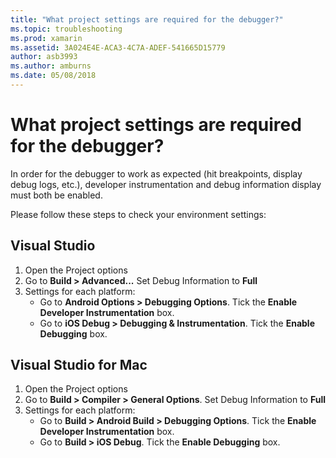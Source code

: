 ```yaml
---
title: "What project settings are required for the debugger?"
ms.topic: troubleshooting
ms.prod: xamarin
ms.assetid: 3A024E4E-ACA3-4C7A-ADEF-541665D15779
author: asb3993
ms.author: amburns
ms.date: 05/08/2018
---
```


# What project settings are required for the debugger?

In order for the debugger to work as expected (hit breakpoints, display debug logs, etc.), developer instrumentation and debug information display must both be enabled.

Please follow these steps to check your environment settings:

## Visual Studio
1. Open the Project options
2. Go to **Build > Advanced...** Set Debug Information to **Full**
3. Settings for each platform:
   - Go to **Android Options > Debugging Options**. Tick the **Enable Developer Instrumentation** box.
   - Go to **iOS Debug > Debugging & Instrumentation**. Tick the **Enable Debugging** box.

## Visual Studio for Mac
1. Open the Project options
2. Go to **Build > Compiler > General Options**. Set Debug Information to **Full**
3. Settings for each platform:
    - Go to **Build > Android Build > Debugging Options**. Tick the **Enable Developer Instrumentation** box.
    - Go to **Build > iOS Debug**. Tick the **Enable Debugging** box.

